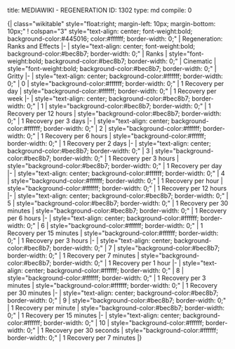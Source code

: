 title:          MEDIAWIKI - REGENERATION
ID:             1302
type:           md
compile:        0


{| class="wikitable" style="float:right; margin-left: 10px; margin-bottom: 10px;"
! colspan="3" style="text-align: center; font-weight:bold; background-color:#445016; color:#ffffff; border-width: 0;" | Regeneration: Ranks and Effects
|-
| style="text-align: center; font-weight:bold; background-color:#bec8b7; border-width: 0;" | Ranks
| style="font-weight:bold; background-color:#bec8b7; border-width: 0;" | Cinematic
| style="font-weight:bold; background-color:#bec8b7; border-width: 0;" | Gritty
|-
| style="text-align: center; background-color:#ffffff; border-width: 0;" | 0
| style="background-color:#ffffff; border-width: 0;" | 1 Recovery per day
| style="background-color:#ffffff; border-width: 0;" | 1 Recovery per week
|-
| style="text-align: center; background-color:#bec8b7; border-width: 0;" | 1
| style="background-color:#bec8b7; border-width: 0;" | 1 Recovery per 12 hours
| style="background-color:#bec8b7; border-width: 0;" | 1 Recovery per 3 days
|-
| style="text-align: center; background-color:#ffffff; border-width: 0;" | 2
| style="background-color:#ffffff; border-width: 0;" | 1 Recovery per 6 hours
| style="background-color:#ffffff; border-width: 0;" | 1 Recovery per 2 days
|-
| style="text-align: center; background-color:#bec8b7; border-width: 0;" | 3
| style="background-color:#bec8b7; border-width: 0;" | 1 Recovery per 3 hours
| style="background-color:#bec8b7; border-width: 0;" | 1 Recovery per day
|-
| style="text-align: center; background-color:#ffffff; border-width: 0;" | 4
| style="background-color:#ffffff; border-width: 0;" | 1 Recovery per hour
| style="background-color:#ffffff; border-width: 0;" | 1 Recovery per 12 hours
|-
| style="text-align: center; background-color:#bec8b7; border-width: 0;" | 5
| style="background-color:#bec8b7; border-width: 0;" | 1 Recovery per 30 minutes
| style="background-color:#bec8b7; border-width: 0;" | 1 Recovery per 6 hours
|-
| style="text-align: center; background-color:#ffffff; border-width: 0;" | 6
| style="background-color:#ffffff; border-width: 0;" | 1 Recovery per 15 minutes
| style="background-color:#ffffff; border-width: 0;" | 1 Recovery per 3 hours
|-
| style="text-align: center; background-color:#bec8b7; border-width: 0;" | 7
| style="background-color:#bec8b7; border-width: 0;" | 1 Recovery per 7 minutes
| style="background-color:#bec8b7; border-width: 0;" | 1 Recovery per 1 hour
|-
| style="text-align: center; background-color:#ffffff; border-width: 0;" | 8
| style="background-color:#ffffff; border-width: 0;" | 1 Recovery per 3 minutes
| style="background-color:#ffffff; border-width: 0;" | 1 Recovery per 30 minutes
|-
| style="text-align: center; background-color:#bec8b7; border-width: 0;" | 9
| style="background-color:#bec8b7; border-width: 0;" | 1 Recovery per minute
| style="background-color:#bec8b7; border-width: 0;" | 1 Recovery per 15 minutes
|-
| style="text-align: center; background-color:#ffffff; border-width: 0;" | 10
| style="background-color:#ffffff; border-width: 0;" | 1 Recovery per 30 seconds
| style="background-color:#ffffff; border-width: 0;" | 1 Recovery per 7 minutes
|}